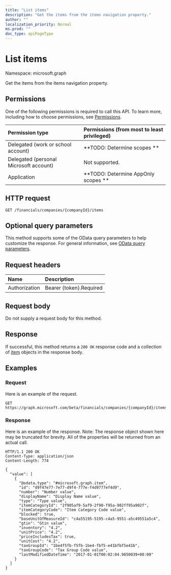 ```yaml
---
title: "List items"
description: "Get the items from the items navigation property."
author: ""
localization_priority: Normal
ms.prod: ""
doc_type: apiPageType
---
```


# List items

Namespace: microsoft.graph

Get the items from the items navigation property.

## Permissions
One of the following permissions is required to call this API. To learn more, including how to choose permissions, see [Permissions](/concepts/permissions-reference.md).

|Permission type|Permissions (from most to least privileged)|
|:---|:---|
|Delegated (work or school account)|**TODO: Determine scopes **|
|Delegated (personal Microsoft account)|Not supported.|
|Application|**TODO: Determine AppOnly scopes **|

## HTTP request
<!-- {
  "blockType": "ignored"
}
-->
``` http
GET /financials/companies/{companyId}/items
```

## Optional query parameters
This method supports some of the OData query parameters to help customize the response. For general information, see [OData query parameters](/graph/query-parameters).

## Request headers
|Name|Description|
|:---|:---|
|Authorization|Bearer {token}.Required|

## Request body
Do not supply a request body for this method.

## Response
If successful, this method returns a `200 OK` response code and a collection of [item](../resources/item.md) objects in the response body.

## Examples

### Request
Here is an example of the request.
<!-- {
  "blockType": "request",
  "name": "get_item"
}
-->
``` http
GET https://graph.microsoft.com/beta/financials/companies/{companyId}/items
```

### Response
Here is an example of the response. Note: The response object shown here may be truncated for brevity. All of the properties will be returned from an actual call.
<!-- {
  "blockType": "response",
  "truncated": true,
  "@odata.type": "collection(microsoft.graph.item)"
}
-->
``` http
HTTP/1.1 200 OK
Content-Type: application/json
Content-Length: 774

{
  "value": [
    {
      "@odata.type": "#microsoft.graph.item",
      "id": "d9f47e77-7e77-d9f4-777e-f4d9777ef4d9",
      "number": "Number value",
      "displayName": "Display Name value",
      "type": "Type value",
      "itemCategoryId": "2f905af9-5af9-2f90-f95a-902ff95a902f",
      "itemCategoryCode": "Item Category Code value",
      "blocked": true,
      "baseUnitOfMeasureId": "c4a55195-5195-c4a5-9551-a5c49551a5c4",
      "gtin": "Gtin value",
      "inventory": "4.2",
      "unitPrice": "4.2",
      "priceIncludesTax": true,
      "unitCost": "4.2",
      "taxGroupId": "1be4f5fb-f5fb-1be4-fbf5-e41bfbf5e41b",
      "taxGroupCode": "Tax Group Code value",
      "lastModifiedDateTime": "2017-01-01T00:02:04.9650039+00:00"
    }
  ]
}
```

